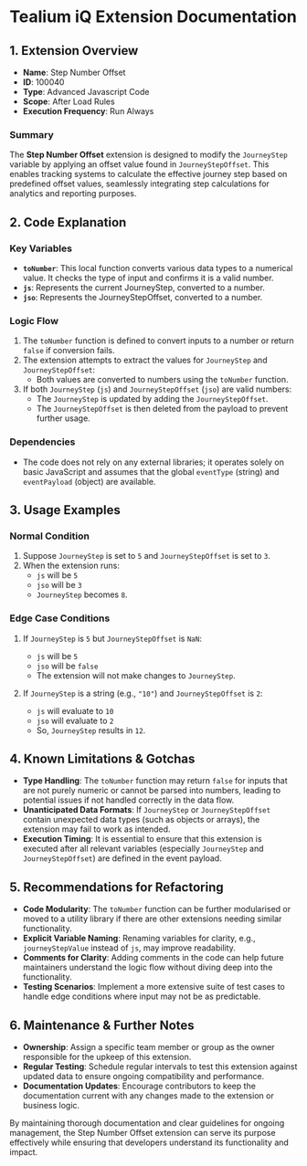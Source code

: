 # Tealium iQ Extension Documentation

## 1. Extension Overview

- **Name**: Step Number Offset
- **ID**: 100040
- **Type**: Advanced Javascript Code
- **Scope**: After Load Rules
- **Execution Frequency**: Run Always

### Summary
The **Step Number Offset** extension is designed to modify the `JourneyStep` variable by applying an offset value found in `JourneyStepOffset`. This enables tracking systems to calculate the effective journey step based on predefined offset values, seamlessly integrating step calculations for analytics and reporting purposes.

## 2. Code Explanation

### Key Variables
- **`toNumber`**: This local function converts various data types to a numerical value. It checks the type of input and confirms it is a valid number.
- **`js`**: Represents the current JourneyStep, converted to a number.
- **`jso`**: Represents the JourneyStepOffset, converted to a number.

### Logic Flow
1. The `toNumber` function is defined to convert inputs to a number or return `false` if conversion fails.
2. The extension attempts to extract the values for `JourneyStep` and `JourneyStepOffset`:
   - Both values are converted to numbers using the `toNumber` function.
3. If both `JourneyStep` (`js`) and `JourneyStepOffset` (`jso`) are valid numbers:
   - The `JourneyStep` is updated by adding the `JourneyStepOffset`.
   - The `JourneyStepOffset` is then deleted from the payload to prevent further usage.

### Dependencies
- The code does not rely on any external libraries; it operates solely on basic JavaScript and assumes that the global `eventType` (string) and `eventPayload` (object) are available.

## 3. Usage Examples

### Normal Condition
1. Suppose `JourneyStep` is set to `5` and `JourneyStepOffset` is set to `3`.
2. When the extension runs:
   - `js` will be `5`
   - `jso` will be `3`
   - `JourneyStep` becomes `8`.

### Edge Case Conditions
1. If `JourneyStep` is `5` but `JourneyStepOffset` is `NaN`:
   - `js` will be `5`
   - `jso` will be `false`
   - The extension will not make changes to `JourneyStep`.

2. If `JourneyStep` is a string (e.g., `"10"`) and `JourneyStepOffset` is `2`:
   - `js` will evaluate to `10`
   - `jso` will evaluate to `2`
   - So, `JourneyStep` results in `12`.

## 4. Known Limitations & Gotchas

- **Type Handling**: The `toNumber` function may return `false` for inputs that are not purely numeric or cannot be parsed into numbers, leading to potential issues if not handled correctly in the data flow.
- **Unanticipated Data Formats**: If `JourneyStep` or `JourneyStepOffset` contain unexpected data types (such as objects or arrays), the extension may fail to work as intended.
- **Execution Timing**: It is essential to ensure that this extension is executed after all relevant variables (especially `JourneyStep` and `JourneyStepOffset`) are defined in the event payload.

## 5. Recommendations for Refactoring

- **Code Modularity**: The `toNumber` function can be further modularised or moved to a utility library if there are other extensions needing similar functionality.
- **Explicit Variable Naming**: Renaming variables for clarity, e.g., `journeyStepValue` instead of `js`, may improve readability.
- **Comments for Clarity**: Adding comments in the code can help future maintainers understand the logic flow without diving deep into the functionality.
- **Testing Scenarios**: Implement a more extensive suite of test cases to handle edge conditions where input may not be as predictable.

## 6. Maintenance & Further Notes

- **Ownership**: Assign a specific team member or group as the owner responsible for the upkeep of this extension.
- **Regular Testing**: Schedule regular intervals to test this extension against updated data to ensure ongoing compatibility and performance.
- **Documentation Updates**: Encourage contributors to keep the documentation current with any changes made to the extension or business logic.

By maintaining thorough documentation and clear guidelines for ongoing management, the Step Number Offset extension can serve its purpose effectively while ensuring that developers understand its functionality and impact.